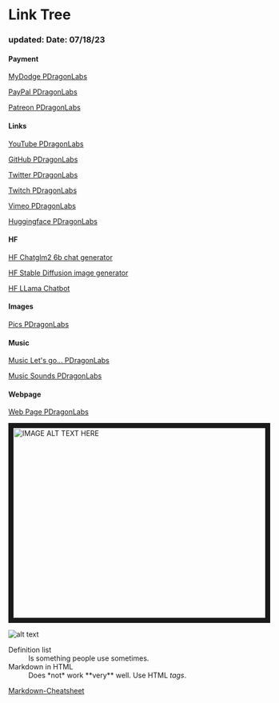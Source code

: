#  Link Tree

### updated: Date: 07/18/23
#### Payment

[MyDodge PDragonLabs](https://www.mydoge.com/PDragonLabs)

[PayPal PDragonLabs](https://paypal.me/pdragonlabs?country.x=US&locale.x=en_US)



[Patreon PDragonLabs](https://www.patreon.com/PDragonLabs)

#### Links

[YouTube PDragonLabs](https://www.youtube.com/@PDragonLabs)

[GitHub PDragonLabs](https://github.com/PDragonLabs)

[Twitter PDragonLabs](https://twitter.com/PDragonLabs)

[Twitch PDragonLabs](https://www.twitch.tv/pdragonlabs/about)

[Vimeo PDragonLabs](https://vimeo.com/pdragonlabs)

[Huggingface PDragonLabs](https://huggingface.co/PDragonLabs)

#### HF

[HF Chatglm2 6b chat generator](https://huggingface.co/spaces/mikeee/chatglm2-6b-4bit)

[HF Stable Diffusion image generator](https://pdragonlabs-stabilityai-stable-diffusion-2.hf.space)

[HF LLama Chatbot](https://huggingface.co/spaces/ysharma/Explore_llamav2_with_TGI)


#### Images

[Pics PDragonLabs](https://www.freepik.com/photos/dragon-ai/)

#### Music

[Music Let's go... PDragonLabs](https://my.soundful.com/s/hip_hop/club_beats/64b7d561735aa218ee36b939)

[Music Sounds PDragonLabs](https://my.soundful.com/s/hip_hop/old_school/64b5547e770ad50fdc60c47b)
 






 






#### Webpage

[Web Page PDragonLabs](https://pdragonlabs.github.io/simple-website-template/)






<a href="http://www.youtube.com/watch?feature=player_embedded&v=-vqMLbwdR94" target="_blank"><img src="http://img.youtube.com/vi/-vqMLbwdR94/0.jpg" alt="IMAGE ALT TEXT HERE" width="540" height="380" border="10" /></a>


[logo]: (https://github.com/PDragonLabs/LinkTree/zoomba.png) "PDragon Labs"
 
![alt text][logo]

 




<dl>
  <dt>Definition list</dt>
  <dd>Is something people use sometimes.</dd>

  <dt>Markdown in HTML</dt>
  <dd>Does *not* work **very** well. Use HTML <em>tags</em>.</dd>

</dl>

[Markdown-Cheatsheet ](https://github.com/adam-p/markdown-here/wiki/Markdown-Cheatsheet)
